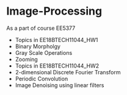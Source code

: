 # Image-Processing
As a part of course EE5377
 * Topics in EE18BTECH11044_HW1
  * Binary Morpholgy 
  * Gray Scale Operations
  * Zooming
 * Topics in EE18BTECH11044_HW2
  * 2-dimensional Discrete Fourier Transform
  * Periodic Convolution
  * Image Denoising using linear filters
